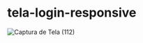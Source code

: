 # tela-login-responsive

![Captura de Tela (112)](https://user-images.githubusercontent.com/72985107/236957158-287eeff5-68d8-4ab8-9232-fc9d68885394.png)
